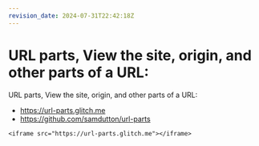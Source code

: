 ```yaml
---
revision_date: 2024-07-31T22:42:18Z
---
```

# URL parts, View the site, origin, and other parts of a URL:
URL parts, View the site, origin, and other parts of a URL:
* https://url-parts.glitch.me
* https://github.com/samdutton/url-parts
```__html
<iframe src="https://url-parts.glitch.me"></iframe>
```